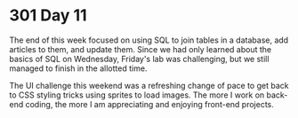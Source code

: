 # 301 Day 11

The end of this week focused on using SQL to join tables in a database, add articles to them, and update them. Since we had only learned about the basics of SQL on Wednesday, Friday's lab was challenging, but we still managed to finish in the allotted time.

The UI challenge this weekend was a refreshing change of pace to get back to CSS styling tricks using sprites to load images. The more I work on back-end coding, the more I am appreciating and enjoying front-end projects.
